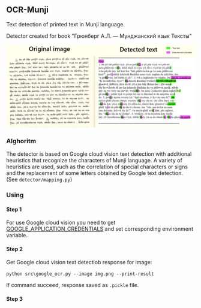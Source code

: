 ## OCR-Munji

Text detection of printed text in Munji language.

Detector created for book "Грюнберг А.Л. — Мунджанский язык Тексты"

![readme.png](readme.png)

### Alghoritm

The detector is based on Google cloud vision text detection with additional heuristics that recognize the characters of Munji language. A variety of heuristics are used, such as the correlation of special characters or signs and the replacement of some letters obtained by Google text detection. (See `detector/mapping.py`)

### Using 

#### Step 1

For use Google cloud vision you need to get [GOOGLE_APPLICATION_CREDENTIALS](https://cloud.google.com/vision/docs/detect-labels-image-client-libraries#before-you-begin) and set corresponding environment variable.

#### Step 2

Get Google cloud vision text detectiob response for image:
```commandline
python src\google_ocr.py --image img.png --print-result
```
If command succeed, response saved as `.pickle` file.

#### Step 3
